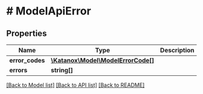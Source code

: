 # # ModelApiError

## Properties

Name | Type | Description | Notes
------------ | ------------- | ------------- | -------------
**error_codes** | [**\Katanox\Model\ModelErrorCode[]**](ModelErrorCode.md) |  | [optional]
**errors** | **string[]** |  | [optional]

[[Back to Model list]](../../README.md#models) [[Back to API list]](../../README.md#endpoints) [[Back to README]](../../README.md)
